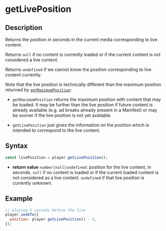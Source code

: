 # getLivePosition

## Description

Returns the position in seconds in the current media corresponding to live content.

Returns `null` if no content is currently loaded or if the current content is not
considered a live content.

Returns `undefined` if we cannot know the position corresponding to live content
currently.

Note that the live position is technically different than the maximum position returned by
[`getMaximumPosition`](./getMaximumPosition.md):

- `getMaximumPosition` returns the maximum position with content that may be loaded. It
  may be further than the live position if future content is already available (e.g. ad
  breaks already present in a Manifest) or may be sooner if the live position is not yet
  available.

- `getLivePosition` just gives the information on the position which is intended to
  correspond to the live content.

## Syntax

```js
const livePosition = player.getLivePosition();
```

- **return value** `number|null|undefined`: position for the live content, in seconds.
  `null` if no content is loaded or if the current loaded content is not considered as a
  live content. `undefined` if that live position is currently unknown.

## Example

```js
// playing 5 seconds before the live
player.seekTo({
  position: player.getLivePosition() - 5,
});
```
